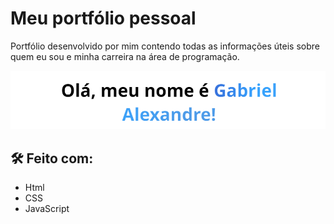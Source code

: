 
# Meu portfólio pessoal

Portfólio desenvolvido por mim contendo todas as informações úteis sobre quem eu sou e minha carreira na área de programação.

![Logo](Imagens/Logo-readme.png)


## 🛠 Feito com:
- Html
- CSS
- JavaScript
